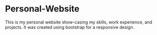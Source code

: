 # Personal-Website

This is my personal website show-casing my skills, work experience, and projects.
It was created using bootstrap for a responsive design.

